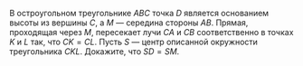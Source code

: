 В остроугольном треугольнике $ABC$ точка $D$ является основанием высоты из вершины $C$, а $M$ — середина стороны $AB$. Прямая, проходящая через $M$, пересекает лучи $CA$ и $CB$ соответственно в точках $K$ и $L$ так, что $CK=CL$. Пусть $S$ — центр описанной окружности треугольника $CKL$. Докажите, что $SD=SM$.